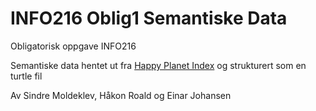 # INFO216 Oblig1 Semantiske Data
Obligatorisk oppgave INFO216

Semantiske data hentet ut fra <a href="http://www.happyplanetindex.org/">Happy Planet Index</a> og strukturert som en turtle fil

Av Sindre Moldeklev, Håkon Roald og Einar Johansen
